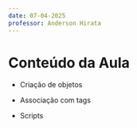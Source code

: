 ```yaml
---
date: 07-04-2025
professor: Anderson Hirata
---
```

# Conteúdo da Aula
- Criação de objetos
   
- Associação com tags
- Scripts